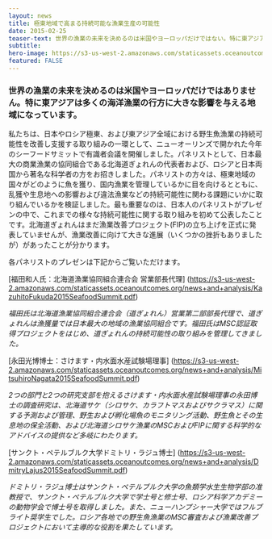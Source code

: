 ```yaml
---
layout: news
title: 極東地域で高まる持続可能な漁業生産の可能性
date: 2015-02-25
teaser-text: 世界の漁業の未来を決めるのは米国やヨーロッパだけではない。特に東アジアは多くの海洋漁業の行方に大きな影響を与える地域になっている。
subtitle: 
hero-image: https://s3-us-west-2.amazonaws.com/staticassets.oceanoutcomes.org/news+and+analysis/hero+images/expanding-sustainability-markets-hero.jpg
featured: FALSE
---
```

<h3>世界の漁業の未来を決めるのは米国やヨーロッパだけではありません。特に東アジアは多くの海洋漁業の行方に大きな影響を与える地域になっています。</h3>

私たちは、日本やロシア極東、および東アジア全域における野生魚漁業の持続可能性を改善し支援する取り組みの一環として、ニューオーリンズで開かれた今年のシーフードサミットで有識者会議を開催しました。パネリストとして、日本最大の商業漁業の協同組合である北海道ぎょれんの代表者および、ロシアと日本両国から著名な科学者の方をお招きしました。パネリストの方々は、極東地域の国々がどのように魚を獲り、国内漁業を管理しているかに目を向けるとともに、乱獲や生息地への影響および違法漁業などの持続可能性に関わる課題にいかに取り組んでいるかを検証しました。最も重要なのは、日本人のパネリストがプレゼンの中で、これまでの様々な持続可能性に関する取り組みを初めて公表したことです。北海道ぎょれんはまだ漁業改善プロジェクト(FIP)の立ち上げを正式に発表していませんが、漁業改善に向けて大きな進展（いくつかの挫折もありましたが）があったことが分かります。
 
各パネリストのプレゼンは下記からご覧いただけます。

[福田和人氏：北海道漁業協同組合連合会 営業部長代理] (https://s3-us-west-2.amazonaws.com/staticassets.oceanoutcomes.org/news+and+analysis/KazuhitoFukuda2015SeafoodSummit.pdf)

*福田氏は北海道漁業協同組合連合会（道ぎょれん）営業第二部部長代理で、道ぎょれんは漁獲量では日本最大の地域の漁業協同組合です。福田氏はMSC認証取得プロジェクトをはじめ、道ぎょれんの持続可能性の取り組みを管理してきました。*

[永田光博博士：さけます・内水面水産試験場理事] (https://s3-us-west-2.amazonaws.com/staticassets.oceanoutcomes.org/news+and+analysis/MitsuhiroNagata2015SeafoodSummit.pdf)

*2つの部門と2つの研究支部を抱えるさけます・内水面水産試験場理事の永田博士の調査研究は、北海道サケ（シロサケ、カラフトマスおよびサクラマス）に関する予測および管理、野生および孵化場魚のモニタリング活動、野生魚とその生息地の保全活動、および北海道シロサケ漁業のMSCおよびFIPに関する科学的なアドバイスの提供など多岐にわたります。*

[サンクト・ペテルブルク大学ドミトリ・ラジュ博士] (https://s3-us-west-2.amazonaws.com/staticassets.oceanoutcomes.org/news+and+analysis/DmitryLajus2015SeafoodSummit.pdf)

*ドミトリ・ラジュ博士はサンクト・ペテルブルク大学の魚類学水生生物学部の准教授で、サンクト・ペテルブルク大学で学士号と修士号、ロシア科学アカデミーの動物学会で博士号を取得しました。また、ニューハンプシャー大学ではフルブライト奨学生でした。ロシア各地での野生魚漁業のMSC審査および漁業改善プロジェクトにおいて主導的な役割を果たしています。*
